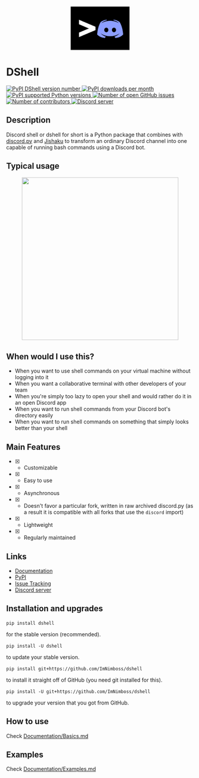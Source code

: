 <p align="center"><img src="assets/readme/dshell-logo.png" alt="DShell Logo"></p>

# DShell

<a href="https://pypi.org/project/dshell" target="_blank" rel="noopener noreferrer">
    <img src="https://img.shields.io/pypi/v/dshell.svg?color=9cf&logo=pypi" alt="PyPI DShell version number">
    <img src="https://img.shields.io/pypi/dm/dshell?color=9cf&logo=pypi" alt="PyPI downloads per month">
    <img src="https://img.shields.io/pypi/pyversions/dshell.svg?color=9cf&logo=pypi" alt="PyPI supported Python versions">
</a>
<a href="https://github.com/ImNimboss/dshell/issues" target="_blank" rel="noopener noreferrer">
    <img src="https://img.shields.io/github/issues/ImNimboss/dshell?color=9cf&logo=github" alt="Number of open GitHub issues">
</a>
<a href="https://github.com/ImNimboss/dshell/contributors" target="_blank" rel="noopener noreferrer">
    <img src="https://img.shields.io/github/contributors/ImNimboss/dshell?color=9cf&logo=github" alt="Number of contributors">
</a>
<a href="https://discord.gg/FcxqdJ7AQq" target="_blank" rel="noopener noreferrer">
    <img src="https://img.shields.io/discord/930791886522810399?color=9cf&logo=discord&label=discord" alt="Discord server">
</a>

## Description

Discord shell or dshell for short is a Python package that combines with [discord.py](https://github.com/Rapptz/discord.py) and [Jishaku](https://github.com/Gorialis/jishaku) to transform an ordinary Discord channel into one capable of running bash commands using a Discord bot.

## Typical usage

<!--Ratio of height:width of image should be 87:84-->
<p align="center"><img src="assets/readme/dshell-example.gif" height="435" width="420"></p>

## When would I use this?

* When you want to use shell commands on your virtual machine without logging into it
* When you want a collaborative terminal with other developers of your team
* When you're simply too lazy to open your shell and would rather do it in an open Discord app
* When you want to run shell commands from your Discord bot's directory easily
* When you want to run shell commands on something that simply looks better than your shell

## Main Features

- [x] - Customizable
- [x] - Easy to use
- [x] - Asynchronous
- [x] - Doesn't favor a particular fork, written in raw archived discord.py (as a result it is compatible with all forks that use the `discord` import)
- [x] - Lightweight
- [x] - Regularly maintained

## Links
* [Documentation](https://github.com/ImNimboss/dshell/tree/main/Documentation)
* [PyPI](https://pypi.org)
* [Issue Tracking](https://github.com/ImNimboss/dshell/issues)
* [Discord server](https://discord.gg/FcxqdJ7AQq)

## Installation and upgrades

```
pip install dshell
```
for the stable version (recommended).

```
pip install -U dshell
```
to update your stable version.

```
pip install git+https://github.com/ImNimboss/dshell
```
to install it straight off of GitHub (you need git installed for this).

```
pip install -U git+https://github.com/ImNimboss/dshell
```
to upgrade your version that you got from GitHub.

## How to use

Check [Documentation/Basics.md](https://github.com/ImNimboss/dshell/blob/main/Documentation/Basics.md)

## Examples

Check [Documentation/Examples.md](https://github.com/ImNimboss/dshell/blob/main/Documentation/Examples.md)